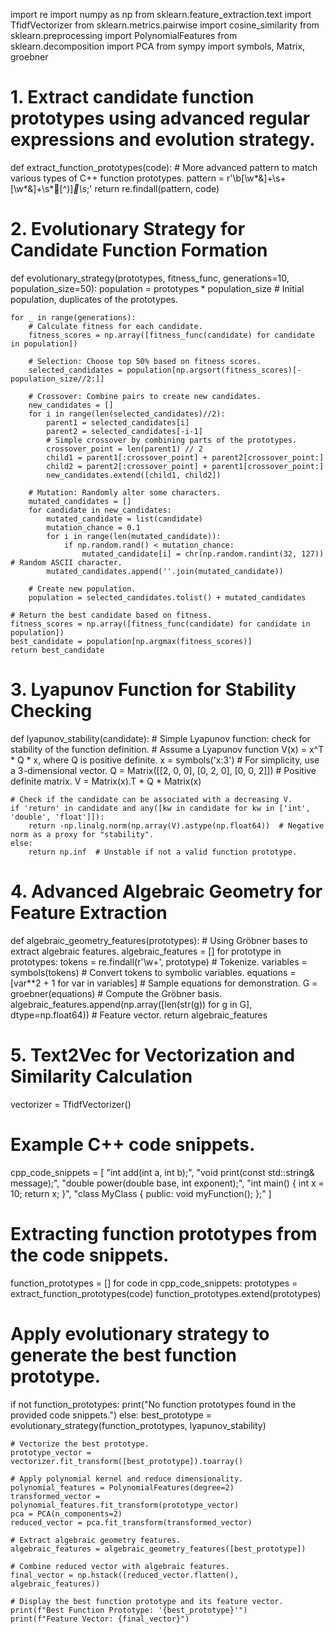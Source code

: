 import re
import numpy as np
from sklearn.feature_extraction.text import TfidfVectorizer
from sklearn.metrics.pairwise import cosine_similarity
from sklearn.preprocessing import PolynomialFeatures
from sklearn.decomposition import PCA
from sympy import symbols, Matrix, groebner

# 1. Extract candidate function prototypes using advanced regular expressions and evolution strategy.
def extract_function_prototypes(code):
    # More advanced pattern to match various types of C++ function prototypes.
    pattern = r'\b[\w\*\&]+\s+[\w\*\&]+\s*[^)]*\s*;'
    return re.findall(pattern, code)

# 2. Evolutionary Strategy for Candidate Function Formation
def evolutionary_strategy(prototypes, fitness_func, generations=10, population_size=50):
    population = prototypes * population_size  # Initial population, duplicates of the prototypes.
    
    for _ in range(generations):
        # Calculate fitness for each candidate.
        fitness_scores = np.array([fitness_func(candidate) for candidate in population])
        
        # Selection: Choose top 50% based on fitness scores.
        selected_candidates = population[np.argsort(fitness_scores)[-population_size//2:]]
        
        # Crossover: Combine pairs to create new candidates.
        new_candidates = []
        for i in range(len(selected_candidates)//2):
            parent1 = selected_candidates[i]
            parent2 = selected_candidates[-i-1]
            # Simple crossover by combining parts of the prototypes.
            crossover_point = len(parent1) // 2
            child1 = parent1[:crossover_point] + parent2[crossover_point:]
            child2 = parent2[:crossover_point] + parent1[crossover_point:]
            new_candidates.extend([child1, child2])
        
        # Mutation: Randomly alter some characters.
        mutated_candidates = []
        for candidate in new_candidates:
            mutated_candidate = list(candidate)
            mutation_chance = 0.1
            for i in range(len(mutated_candidate)):
                if np.random.rand() < mutation_chance:
                    mutated_candidate[i] = chr(np.random.randint(32, 127))  # Random ASCII character.
            mutated_candidates.append(''.join(mutated_candidate))
        
        # Create new population.
        population = selected_candidates.tolist() + mutated_candidates

    # Return the best candidate based on fitness.
    fitness_scores = np.array([fitness_func(candidate) for candidate in population])
    best_candidate = population[np.argmax(fitness_scores)]
    return best_candidate

# 3. Lyapunov Function for Stability Checking
def lyapunov_stability(candidate):
    # Simple Lyapunov function: check for stability of the function definition.
    # Assume a Lyapunov function V(x) = x^T * Q * x, where Q is positive definite.
    x = symbols('x:3')  # For simplicity, use a 3-dimensional vector.
    Q = Matrix([[2, 0, 0], [0, 2, 0], [0, 0, 2]])  # Positive definite matrix.
    V = Matrix(x).T * Q * Matrix(x)
    
    # Check if the candidate can be associated with a decreasing V.
    if 'return' in candidate and any([kw in candidate for kw in ['int', 'double', 'float']]):
        return -np.linalg.norm(np.array(V).astype(np.float64))  # Negative norm as a proxy for "stability".
    else:
        return np.inf  # Unstable if not a valid function prototype.

# 4. Advanced Algebraic Geometry for Feature Extraction
def algebraic_geometry_features(prototypes):
    # Using Gröbner bases to extract algebraic features.
    algebraic_features = []
    for prototype in prototypes:
        tokens = re.findall(r'\w+', prototype)  # Tokenize.
        variables = symbols(tokens)  # Convert tokens to symbolic variables.
        equations = [var**2 + 1 for var in variables]  # Sample equations for demonstration.
        G = groebner(equations)  # Compute the Gröbner basis.
        algebraic_features.append(np.array([len(str(g)) for g in G], dtype=np.float64))  # Feature vector.
    return algebraic_features

# 5. Text2Vec for Vectorization and Similarity Calculation
vectorizer = TfidfVectorizer()

# Example C++ code snippets.
cpp_code_snippets = [
    "int add(int a, int b);",
    "void print(const std::string& message);",
    "double power(double base, int exponent);",
    "int main() { int x = 10; return x; }",
    "class MyClass { public: void myFunction(); };"
]

# Extracting function prototypes from the code snippets.
function_prototypes = []
for code in cpp_code_snippets:
    prototypes = extract_function_prototypes(code)
    function_prototypes.extend(prototypes)

# Apply evolutionary strategy to generate the best function prototype.
if not function_prototypes:
    print("No function prototypes found in the provided code snippets.")
else:
    best_prototype = evolutionary_strategy(function_prototypes, lyapunov_stability)

    # Vectorize the best prototype.
    prototype_vector = vectorizer.fit_transform([best_prototype]).toarray()

    # Apply polynomial kernel and reduce dimensionality.
    polynomial_features = PolynomialFeatures(degree=2)
    transformed_vector = polynomial_features.fit_transform(prototype_vector)
    pca = PCA(n_components=2)
    reduced_vector = pca.fit_transform(transformed_vector)

    # Extract algebraic geometry features.
    algebraic_features = algebraic_geometry_features([best_prototype])

    # Combine reduced vector with algebraic features.
    final_vector = np.hstack((reduced_vector.flatten(), algebraic_features))

    # Display the best function prototype and its feature vector.
    print(f"Best Function Prototype: '{best_prototype}'")
    print(f"Feature Vector: {final_vector}")
